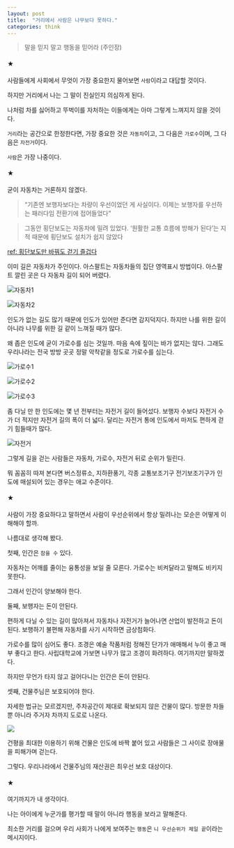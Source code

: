 ```yaml
---
layout: post
title:  "거리에서 사람은 나무보다 못하다."
categories: think
---
```



> 말을 믿지 말고 행동을 믿어라 (주인장)



#### ★

사람들에게 사회에서 무엇이 가장 중요한지 물어보면 `사람`이라고 대답할 것이다. 

하지만 거리에서 나는 그 말이 진실인지 의심하게 된다. 

나처럼 차를 싫어하고 뚜벅이를 자처하는 이들에게는 아마 그렇게 느껴지지 않을 것이다. 

`거리`라는 공간으로 한정한다면, 가장 중요한 것은 `자동차`이고, 그 다음은 `가로수`이며, 그 다음은 `자전거`이다. 

`사람`은 가장 나중이다. 


#### ★

굳이 자동차는 거론하지 않겠다. 

> “기존엔 보행자보다는 차량이 우선이었던 게 사실이다. 이제는 보행자를 우선하는 패러다임 전환기에 접어들었다” 

> 그동안 횡단보도는 자동차에 밀려 있었다. ‘원활한 교통 흐름에 방해가 된다’는 지적 때문에 횡단보도 설치가 쉽지 않았다

[ref: 횡단보도만 바꿔도 걷기 즐겁다](http://v.media.daum.net/v/20170526015655405)

이미 길은 자동차가 주인이다. 아스팔트는 자동차들의 집단 영역표시 방법이다. 아스팔트 깔린 곳은 다 자동차 길이 되어 버렸다. 

![자동차1](https://goo.gl/1fzMYz)

![자동차2](https://goo.gl/nDuI47)



인도가 없는 길도 많기 때문에 인도가 있어만 준다면 감지덕지다. 하지만 나를 위한 길이 아니라 나무를 위한 길 같이 느껴질 때가 많다. 

왜 좁은 인도에 굳이 가로수를 심는 것일까. 마음 속에 짚이는 바가 없지는 않다. 그래도 우리나라는 전국 방방 곳곳 정말 악착같을 정도로 가로수를 심는다. 

![가로수1](https://goo.gl/TSYedL)

![가로수2](https://goo.gl/thD3FC)

![가로수3](https://goo.gl/4pFxb4)

좀 다닐 만 한 인도에는 몇 년 전부터는 자전거 길이 들어섰다. 보행자 수보다 자전거 수가 더 적지만 자전거 길의 폭이 더 넓다. 달리는 자전거 통에 인도에서 마저도 편하게 걷기 힘들때가 많다. 


![자전거](https://goo.gl/6GGsXw)

그렇게 길을 걷는 사람들은 자동차, 가로수, 자전거 뒤로 순위가 밀린다. 

뭐 꼼꼼히 따져 본다면 버스정류소, 지하환풍기, 각종 교통보조기구 전기보조기구가 인도에 매설되어 있는 경우는 애교 수준이다. 




#### ★

사람이 가장 중요하다고 말하면서 사람이 우선순위에서 항상 밀려나는 모순은 어떻게 이해해야 할까. 

나름대로 생각해 봤다. 

첫째, 인간은 `참을 수` 있다. 

자동차는 어깨를 줄이는 융통성을 보일 줄 모른다. 가로수는 비켜달라고 말해도 비키지 못한다. 

그래서 인간이 양보해야 한다. 

둘째, 보행자는 돈이 안된다. 

편하게 다닐 수 있는 길이 많아져서 자동차나 자전거가 늘어나면 산업이 발전하고 돈이 된다. 보행하기 불편해 자동차를 사기 시작하면 금상첨화다. 

가로수를 많이 심어도 좋다. 조경은 예술 작품처럼 정해진 단가가 애매해서 누이 좋고 매부 좋다고 한다. 사립대학교에 가보면 나무가 많고 조경이 화려하다. 여기까지만 말하겠다. 

하지만 무언가 타지 않고 걸어다니는 인간은 돈이 안된다. 

셋째, 건물주님은 보호되어야 한다. 

자세한 법규는 모르겠지만, 주차공간이 제대로 확보되지 않은 건물이 많다. 방문한 차들 뿐 아니라 주거자 차까지 도로로 나온다. 

![](https://goo.gl/2MBDJ5)

건평을 최대한 이용하기 위해 건물은 인도에 바짝 붙어 있고 사람들은 그 사이로 장애물을 피해가며 걷는다. 

그렇다. 우리나라에서 건물주님의 재산권은 최우선 보호 대상이다. 


#### ★

여기까지가 내 생각이다. 

나는 아이에게 누군가를 평가할 때 말이 아니라 행동을 보라고 말해준다. 

최소한 거리를 걸으며 우리 사회가 나에게 보여주는 `행동`은 `니 우선순위가 제일 끝`이라는 메시지이다. 


